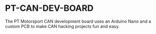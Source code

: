 # PT-CAN-DEV-BOARD

The PT Motorsport CAN development board uses an Arduino Nano and a custom PCB to make CAN hacking projects fun and easy.

